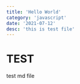 ```yaml
---
title: 'Hello World'
category: 'javascript'
date: '2021-07-12'
desc: 'this is test file'
---
```


# TEST
test md file